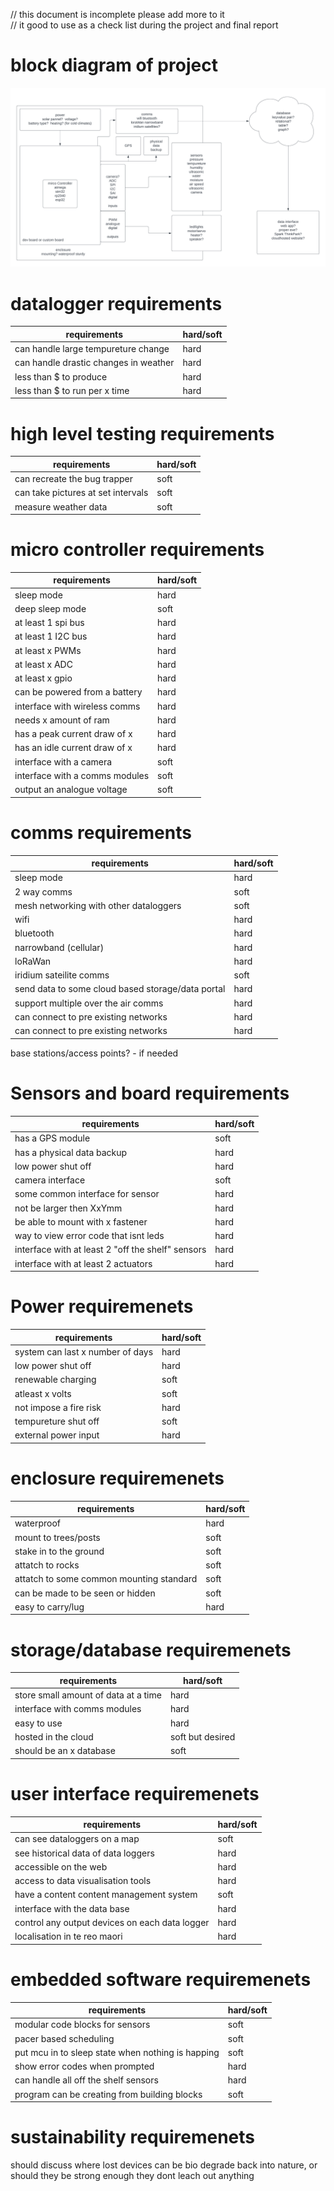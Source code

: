 // this document is incomplete please add more to it <br>
// it good to use as a check list during the project and final report

# block diagram of project

![alt text](res/Blank%20diagram.png)

# datalogger requirements

| requirements                          | hard/soft |
| ------------------------------------- | --------- |
| can handle large tempureture change   | hard      |
| can handle drastic changes in weather | hard      |
| less than $ to produce                | hard      |
| less than $ to run per x time         | hard      |

# high level testing requirements

| requirements                       | hard/soft |
| ---------------------------------- | --------- |
| can recreate the bug trapper       | soft      |
| can take pictures at set intervals | soft      |
| measure weather data               | soft      |

# micro controller requirements

| requirements                   | hard/soft |
| ------------------------------ | --------- |
| sleep mode                     | hard      |
| deep sleep mode                | soft      |
| at least 1 spi bus             | hard      |
| at least 1 I2C bus             | hard      |
| at least x PWMs                | hard      |
| at least x ADC                 | hard      |
| at least x gpio                | hard      |
| can be powered from a battery  | hard      |
| interface with wireless comms  | hard      |
| needs x amount of ram          | hard      |
| has a peak current draw of x   | hard      |
| has an idle current draw of x  | hard      |
| interface with a camera        | soft      |
| interface with a comms modules | soft      |
| output an analogue voltage     | soft      |

# comms requirements

| requirements                                      | hard/soft |
| ------------------------------------------------- | --------- |
| sleep mode                                        | hard      |
| 2 way comms                                       | soft      |
| mesh networking with other dataloggers            | soft      |
| wifi                                              | hard      |
| bluetooth                                         | hard      |
| narrowband (cellular)                             | hard      |
| loRaWan                                           | hard      |
| iridium sateilite comms                           | soft      |
| send data to some cloud based storage/data portal | hard      |
| support multiple over the air comms               | hard      |
| can connect to pre existing networks              | hard      |
| can connect to pre existing networks              | hard      |

base stations/access points? - if needed

# Sensors and board requirements

| requirements                                      | hard/soft |
| ------------------------------------------------- | --------- |
| has a GPS module                                  | soft      |
| has a physical data backup                        | hard      |
| low power shut off                                | hard      |
| camera interface                                  | soft      |
| some common interface for sensor                  | hard      |
| not be larger then XxYmm                          | hard      |
| be able to mount with x fastener                  | hard      |
| way to view error code that isnt leds             | hard      |
| interface with at least 2 "off the shelf" sensors | hard      |
| interface with at least 2 actuators               | hard      |

# Power requiremenets

| requirements                     | hard/soft |
| -------------------------------- | --------- |
| system can last x number of days | hard      |
| low power shut off               | hard      |
| renewable charging               | soft      |
| atleast x volts                  | soft      |
| not impose a fire risk           | hard      |
| tempureture shut off             | soft      |
| external power input             | hard      |

# enclosure requiremenets

| requirements                             | hard/soft |
| ---------------------------------------- | --------- |
| waterproof                               | hard      |
| mount to trees/posts                     | soft      |
| stake in to the ground                   | soft      |
| attatch to rocks                         | soft      |
| attatch to some common mounting standard | soft      |
| can be made to be seen or hidden         | soft      |
| easy to carry/lug                        | hard      |

# storage/database requiremenets

| requirements                         | hard/soft        |
| ------------------------------------ | ---------------- |
| store small amount of data at a time | hard             |
| interface with comms modules         | hard             |
| easy to use                          | hard             |
| hosted in the cloud                  | soft but desired |
| should be an x database              | soft             |

# user interface requiremenets

| requirements                                   | hard/soft |
| ---------------------------------------------- | --------- |
| can see dataloggers on a map                   | soft      |
| see historical data of data loggers            | hard      |
| accessible on the web                          | hard      |
| access to data visualisation tools             | hard      |
| have a content content management system       | soft      |
| interface with the data base                   | hard      |
| control any output devices on each data logger | hard      |
| localisation in te reo maori                   | hard      |

# embedded software requiremenets

| requirements                                      | hard/soft |
| ------------------------------------------------- | --------- |
| modular code blocks for sensors                   | soft      |
| pacer based scheduling                            | soft      |
| put mcu in to sleep state when nothing is happing | soft      |
| show error codes when prompted                    | hard      |
| can handle all off the shelf sensors              | hard      |
| program can be creating from building blocks      | soft      |

# sustainability requiremenets

should discuss where lost devices can be bio degrade back into nature, or should they be strong enough they dont leach out anything
